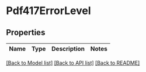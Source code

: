 # Pdf417ErrorLevel

## Properties
Name | Type | Description | Notes
---- | ---- | ----------- | -----

[[Back to Model list]](../../README.md#documentation-for-models) [[Back to API list]](../../README.md#documentation-for-api-endpoints) [[Back to README]](../../README.md)


